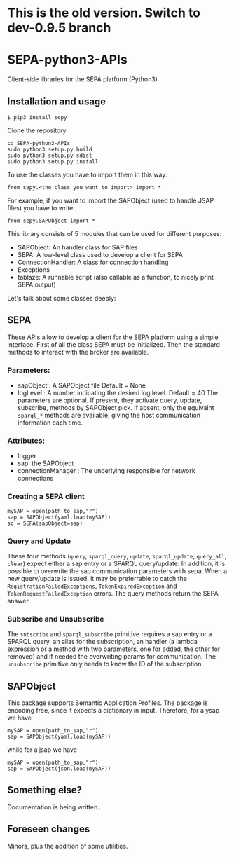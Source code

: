 # This is the old version. Switch to dev-0.9.5 branch







# SEPA-python3-APIs
Client-side libraries for the SEPA platform (Python3)

## Installation and usage
```
$ pip3 install sepy
```

Clone the repository.

```
cd SEPA-python3-APIs
sudo python3 setup.py build
sudo python3 setup.py sdist
sudo python3 setup.py install
```

To use the classes you have to import them in this way:
```
from sepy.<the class you want to import> import *
```

For example, if you want to import the SAPObject (used to handle JSAP files) 
you have to write:
```python3
from sepy.SAPObject import *
```

This library consists of 5 modules that can be used for different purposes:

- SAPObject: An handler class for SAP files
- SEPA: A low-level class used to develop a client for SEPA
- ConnectionHandler: A class for connection handling
- Exceptions
- tablaze: A runnable script (also callable as a function, to nicely print SEPA output)

Let's talk about some classes deeply:

## SEPA

These APIs allow to develop a client for the SEPA platform using a simple interface. 
First of all the class SEPA must be initialized. Then the standard methods 
to interact with the broker are available.

### Parameters:
- sapObject :
  A SAPObject file Default = None
- logLevel :
  A number indicating the desired log level. Default = 40
The parameters are optional. If present, they activate query, update, subscribe, 
methods by SAPObject pick. If absent, only the equivalnt `sparql_*` methods 
are available, giving the host communication information each time.

### Attributes:
- logger
- sap:
  the SAPObject
- connectionManager :
  The underlying responsible for network connections

### Creating a SEPA client

```python3
mySAP = open(path_to_sap,"r")
sap = SAPObject(yaml.load(mySAP))
sc = SEPA(sapObject=sap)
```

### Query and Update

These four methods (`query`, `sparql_query`, `update`, `sparql_update`, 
`query_all`, `clear`) expect either a sap entry or a SPARQL query/update. 
In addition, it is possible to overwrite the sap communication parameters 
with sepa. When a new query/update is issued, it may be preferrable to 
catch the `RegistrationFailedExceptions`, `TokenExpiredException` and 
`TokenRequestFailedException` errors. The query methods return the SEPA answer.

### Subscribe and Unsubscribe

The `subscribe` and `sparql_subscribe` primitive requires a sap entry or 
a SPARQL query, an alias for the subscription, an handler (a lambda expression
or a method with two parameters, one for added, the other for removed) 
and if needed the overwriting params for communication. 
The `unsubscribe` primitive only needs to know the ID of the subscription.

## SAPObject

This package supports Semantic Application Profiles. The package is encoding
free, since it expects a dictionary in input. Therefore, for a ysap we have
```
mySAP = open(path_to_sap,"r")
sap = SAPObject(yaml.load(mySAP))
```
while for a jsap we have
```
mySAP = open(path_to_sap,"r")
sap = SAPObject(json.load(mySAP))
```

## Something else?

Documentation is being written...

## Foreseen changes
Minors, plus the addition of some utilities.
